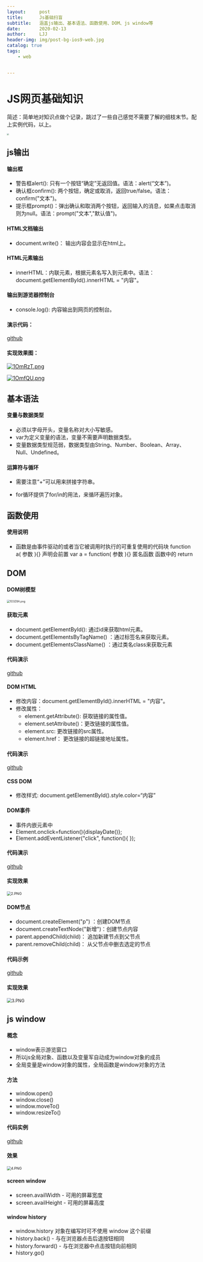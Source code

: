 ```yaml
---
layout:     post
title:      Js基础扫盲
subtitle:   涵盖js输出、基本语法、函数使用、DOM、js window等
date:       2020-02-13
author:     LJJ
header-img: img/post-bg-ios9-web.jpg
catalog: true
tags:
    - web


---
```




# JS网页基础知识

简述：简单地对知识点做个记录，跳过了一些自己感觉不需要了解的细枝末节。配上实例代码，以上。

<img src="https://bkimg.cdn.bcebos.com/pic/0823dd54564e9258dbbe38929382d158cdbf4ec7?x-bce-process=image/watermark,g_7,image_d2F0ZXIvYmFpa2U5Mg==,xp_5,yp_5" alt="." style="zoom: 33%;" />

## js输出

#### 输出框

- 警告框alert(): 只有一个按钮“确定”无返回值。语法：alert(“文本”)。
- 确认框confirm(): 两个按钮，确定或取消，返回true/false。语法：confirm("文本")。
- 提示框prompt()：弹出确认和取消两个按钮，返回输入的消息，如果点击取消则为null。语法：prompt("文本","默认值")。

#### HTML文档输出

- document.write()： 输出内容会显示在html上。

#### HTML元素输出

- innerHTML：内联元素，根据元素名写入到元素中。语法：document.getElementById().innerHTML = "内容"。

#### 输出到游览器控制台

- console.log():  内容输出到网页的控制台。

#### 演示代码：

[github](https://github.com/knight-peanut/Javass/blob/master/webIe/jsEasy/输出框.html)

#### 实现效果图：

[![1OmRzT.png](https://s2.ax1x.com/2020/02/13/1OmRzT.png)](https://imgchr.com/i/1OmRzT)

[![1OmfQU.png](https://s2.ax1x.com/2020/02/13/1OmfQU.png)](https://imgchr.com/i/1OmfQU)

## 基本语法

#### 变量与数据类型

- 必须以字母开头，变量名称对大小写敏感。
- var为定义变量的语法，变量不需要声明数据类型。
- 变量数据类型规范弱，数据类型由String、Number、Boolean、Array、Null、Undefined。

#### 运算符与循环

- 需要注意“+”可以用来拼接字符串。

- for循环提供了for/in的用法，来循环遍历对象。

## 函数使用

#### 使用说明

- 函数是由事件驱动的或者当它被调用时执行的可重复使用的代码块
  			function  a( 参数 ){}   声明会前置
  			var  a  =  function( 参数 ){}  匿名函数
  			函数中的 return



## DOM

#### DOM树模型

<img src="https://s2.ax1x.com/2020/02/13/1O3Z8A.png" alt="1O3Z8A.png" style="zoom:50%;" />

#### 获取元素

- document.getElementById():  通过id来获取html元素。
- document.getElementsByTagName()  ：通过标签名来获取元素。
- document.getElementsClassName()  ：通过类名class来获取元素

#### 代码演示

[github](https://github.com/knight-peanut/Javass/blob/master/webIe/jsEasy/DOM元素.html)



#### DOM HTML

- 修改内容：document.getElementById().innerHTML = "内容"。
- 修改属性：
  - element.getAttribute():  获取链接的属性值。
  - element.setAttribute()：更改链接的属性值。
  - element.src:  更改链接的src属性。
  - element.href： 更改链接的超链接地址属性。

#### 代码演示

[github](https://github.com/knight-peanut/Javass/blob/master/webIe/jsEasy/DOMHTML.html)

#### CSS DOM

- 修改样式: 	document.getElementById().style.color=“内容”



#### DOM事件

- 事件内嵌元素中 
- Element.onclick=function(){displayDate()};
- Element.addEventListener("click", function(){  });



#### 代码演示

[github](https://github.com/knight-peanut/Javass/blob/master/webIe/jsEasy/DOM事件.html)

#### 实现效果

<img src="https://i.loli.net/2020/02/13/op85PSqXLRi7WkJ.png" alt="2.PNG" style="zoom:67%;" />

#### DOM节点

- document.createElement("p")  ：创建DOM节点
- document.createTextNode("新增")：创建节点内容
- parent.appendChild(child)： 追加新建节点到父节点
- parent.removeChild(child)： 从父节点中删去选定的节点

#### 代码示例

[github](https://github.com/knight-peanut/Javass/blob/master/webIe/jsEasy/DOM节点.html)

#### 实现效果

<img src="https://i.loli.net/2020/02/13/D8kT7wmBl6cpbH4.png" alt="3.PNG" style="zoom:80%;" />

## js window

#### 概念

- window表示游览窗口
- 所以js全局对象、函数以及变量军自动成为window对象的成员
- 全局变量是window对象的属性，全局函数是window对象的方法

#### 

#### 方法

- window.open()
- window.close()
- window.moveTo()
- window.resizeTo()



#### 代码实例

[github](https://github.com/knight-peanut/Javass/blob/master/webIe/jsEasy/窗口.html)

#### 效果

<img src="https://i.loli.net/2020/02/13/PhS3sDZy8c1GakA.png" alt="4.PNG" style="zoom:67%;" />



#### screen window

- screen.availWidth - 可用的屏幕宽度
- screen.availHeight - 可用的屏幕高度



#### window history

 *  window.history 对象在编写时可不使用 window 这个前缀
 *  history.back() - 与在浏览器点击后退按钮相同		
 *  history.forward() - 与在浏览器中点击按钮向前相同
 *  history.go()















